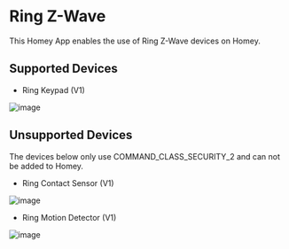 # Ring Z-Wave

This Homey App enables the use of Ring Z-Wave devices on Homey.

## Supported Devices

* Ring Keypad (V1)

![image][ringkeypad]

## Unsupported Devices
The devices below only use COMMAND_CLASS_SECURITY_2 and can not be added to Homey. 

* Ring Contact Sensor (V1)

![image][ringcontactsensor]

* Ring Motion Detector (V1)

![image][ringmotiondetector]

[ringkeypad]: https://github.com/daneedk/com.ring.zwave/blob/02f3260315e14636d8acbf7fa2ab0d074381d0d7/drivers/4AK1E9-0EU0/assets/images/small.jpg
[ringcontactsensor]: https://github.com/daneedk/com.ring.zwave/blob/ab3e029bdf0ccb7a31b946cd98359732f33c65f6/drivers/4SDAE9-0EU0/assets/images/small.jpg
[ringmotiondetector]: https://github.com/daneedk/com.ring.zwave/blob/ab3e029bdf0ccb7a31b946cd98359732f33c65f6/drivers/4SPAE9-0EU0/assets/images/small.jpg